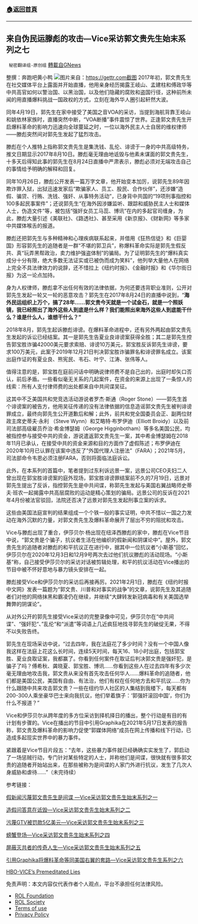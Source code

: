 ###  [:house:返回首頁](https://github.com/ourhimalayas/txt)
---


## 来自伪民运滕彪的攻击—Vice采访郭文贵先生始末系列之七
` 秘密翻译组-原创组` [轉載自GNews](https://gnews.org/zh-hans/1854413/)

整撰：奔跑吧黄小鸭
![](https://assets.gnews.org/wp-content/uploads/2022/01/图片1-78.png)图片来自：https://gettr.com截图
2017年初，郭文贵先生在社交媒体平台上露面并开始直播，他用亲身经历揭露王岐山、孟建柱和傅政华等中共高官如何以警治国、以黑治国，以及他们隐藏的腐败和盗国行径，这种前所未闻的用直播爆料挑战一国政权的方式，立刻在海外华人圈引起轩然大波。

同年4月19日，郭先生在家中接受了美国之音VOA的采访，当提到海航背靠王岐山和姚依林家族时，直播突然中断，“VOA断播”事件震惊了世界。正逢郭文贵先生开启爆料革命的影响力迅速向全球蔓延之时，一位以海外民主人士自居的维权律师——滕彪突然间对郭先生发起了猛烈攻击。

滕彪在个人推特上指称郭文贵先生是集洗钱、乱伦、诽谤于一身的中共高级特务，推文日期显示2017年8月10日。滕彪毫无理由地诋毁与他素未谋面的郭文贵先生，十多天后得知此事的郭先生在8月24日直播中严肃表示，滕彪必须对无端攻击自己的事情给予明确的解释和回复。

同年10月26日，滕彪公开发表一篇万字文章，他开始变本加厉，说郭先生89年因欺诈罪入狱，出狱迅速发家后“欺骗家人、员工、股民、合作伙伴”，还涉嫌“造假、骗贷、行贿、洗钱、强奸、从事特务活动”，已身背中共国的“19项刑事指控和100多起民事案件”；还说郭先生“在海外因涉嫌监听、跟踪和威胁民主人士和媒体人士，伪造文件”等，被包括“强奸女员工马蕊、博讯”在内的多起官司缠身，为此，滕彪大量引述《美联社》、《路透社》、甚至采用《新京报》、《财新网》等多家中共媒体喉舌的报道。

滕彪还把郭先生与多种精神和心理疾病联系起来，并借用《狂热信徒》和《巨婴国》形容郭先生的追随者是一群“不堪的郭卫兵”，称爆料革命实际是郭先生假反共、真“玩弄黑帮政治，卖力维护强盗体制”的骗局。为了证明郭先生的“爆料真实成分十分有限，绝大多数无法证实或已被伪而成为笑料”，他列举大量他人在网络上完全不具法律效力的说辞，还不惜拉上《纽约时报》、《金融时报》和《华尔街日报》为这一论点加持。

身为人权律师，滕彪拿不出任何有效的法律依据，为何还要违背职业准则，公开对郭先生发起一轮又一轮的恶意攻击？郭先生在2017年8月24日的直播中说到，“**海外民运组织上万个，搞了28年……郭文贵今天就是一个试金石，就是一个照妖镜，我已经照出了海外这些人到底是什么样？我们能照出来海外这些人到底能干什么？谁是什么人，谁想干什么？”**

2018年8月，郭先生起诉滕彪诽谤。在爆料革命进程中，还有另外两起由郭文贵先生发起的诉讼已经结案。其一是郭先生告夏业良诽谤案获得全胜；其二是郭先生控告郭宝胜诈骗42000美元要求索赔、诽谤10万美元，郭宝胜反诉郭先生诽谤，要求100万美元，此案于2019年12月21日判决郭宝胜诈骗罪名和诽谤罪名成立。该案出庭作证的有夏业良、熊宪民、韦石、叶宁、江涛、张伟等人。

值得注意的是，郭宝胜在庭前问话中明确说律师费不是自己出的，出庭时却矢口否认，前后矛盾。一些看似毫无关系的几起案件，在资金的来源上出现了一条惊人的线索：所有人支付律师费的出处都来自中共间谍吴征。

这其中不乏美国共和党竞选活动游说者罗杰·斯通（Roger Stone）——郭先生首个诽谤案的被告方，他用吴征传递的没有法律依据的信息造谣郭文贵先生被判诽谤罪成立，最终向郭先生公开道歉后和解；此外，前共和党全国委员会正、副两位财政主席史蒂夫·永利 （Steve Wynn）和艾略特·布罗伊迪（Elliott Broidy）以及前司法部高级雇员乔治·希金博瑟姆（George Higginbotham）等多名美国公民，均被指控参与接受中共的资金，游说遣返郭文贵先生一案，其中希金博瑟姆在2018年11月已承认，在接受中共的资金来源和目的方面作了虚假陈述；布罗伊迪在2020年10月已认罪在该案中违反了”外国代理人注册法”（FARA）；2021年5月，司法部命令韦恩必须注册FARA，否则将面临法庭诉讼。

此外，在本系列的首篇中，笔者提到过东利诉远景一案，远景公司CEO夫妇二人曾出现在郭宝胜诽谤案的庭外现场，郭宝胜诽谤罪结案前不久的7月19日，远景对郭先生提出了反诉，指控郭先生是中共间谍，称郭先生发起与美国右翼战略师史蒂夫·班农一起揭露中共高层腐败的运动是精心策划的骗局。远景公司的反诉在2021年4月份被法官驳回，法院还否决了远景对郭先生发起刑事立案的诉求。

这些由美国法庭宣判的结果组成一个个铁一般的事实证明，中共不惜以一国之力发动在海外沉默的力量，对郭文贵先生及爆料革命展开了层出不穷的阻扰和攻击。

Vice与滕彪出现了重合，伊莎贝尔·杨出现在纽泽西滕彪的家中，滕彪在Vice节目中说，“郭文贵是个骗子，抗议者生活在他编织的假新闻和阴谋论中”。屋外，郭文贵先生的追随者对滕彪的和平抗议正在进行中，据其中一位抗议者“小斯基”回忆，伊莎贝尔在2020年12月3日和12月9号两次去过他们抗议滕彪的活动现场。“小斯基”称，自己接受伊莎贝尔的采访对话被剪辑处理，和平的抗议活动在Vice播出的节目中被不怀好意地与暴力镜头安排在一起。

滕彪接受Vice和伊莎贝尔的采访后再接再厉。2021年2月1日，滕彪在《纽约时报中文网》发表一篇题为“郭文贵、川普和对事实的战争”的文章，说郭先生及其追随者们对他的网络抹黑和霸凌仍在继续，并继续“大肆转发新冠病毒和有关美国选举舞弊的阴谋论”。

从对外公开的郭先生接受Vice采访的完整录像中可见，伊莎贝尔在“中共间谍”、“强奸犯“、”乱伦“和“派遣”等词语上几近疯狂地找寻郭先生的破绽无果，不得不以失败告终。

郭先生在现场采访中说，“过去四年，我在法庭花了多少时间？没有一个中国人像我这样在法庭上花这么长时间，连续5天时间，每天16、18小时出庭，包括郭宝胜、夏业良取证案，我都赢了。你看到任何案件在取证后判决郭文贵是强奸犯，是骗子了吗？傅希秋、龚晓夏、郭宝胜、博讯……你看到这些人在过去四年有多少次毫无理由地攻击我，郭文贵从来没有首先攻击任何华人……爆料革命的追随者，他们都是美国公民，美国有自由、有法治，他们有权在任何地方去和平抗议……你为什么跟随中共来攻击郭文贵？一些在纽约华人社区的人集结到我楼下，每天都有200-300人乘坐豪华巴士来向我抗议，他们举着旗子：‘郭强奸滚回中国’，你们为什么不报道？”

Vice和伊莎贝尔从跨年度的多方位采访到择机择日的播出，整个行动是有目的有计划有步骤的。Vice在播出的节目中引用Graphika在2021年5月17日发表的报告称，郭文贵及爆料革命的影响力促使“郭媒体网络”成员在网上传播和线下行动，已造成多起现实世界中的暴力事件。

紧跟着是Vice节目片段五：“去年，这些暴力事件就已经确确实实发生了，郭启动了一场惩贼行动，专门针对某些特定的人士，并称他们是间谍，很快就有很多郭文贵的追随者开始站出来，在那些被称为是间谍的人家门外进行抗议，发生了几次人身威胁和虐待……”（未完待续）

参考链接：

[假新闻污蔑郭文贵先生是间谍 —Vice采访郭文贵先生始末系列之一](https://gnews.org/zh-hans/1786781/)

[造假问答意在诋毁—Vice采访郭文贵先生始末系列之二](https://gnews.org/zh-hans/1789512/)

[污蔑GTV被罚款5亿美元—Vice采访郭文贵先生始末系列之三](https://gnews.org/zh-hans/1795548/)

[螃蟹登场—Vice采访郭文贵先生始末系列之四](https://gnews.org/zh-hans/1809106/)

[屏蔽灭共者的传奇人生—Vice采访郭文贵先生始末系列之五](https://gnews.org/zh-hans/1809268/)

[引用Graphika将爆料革命等同美国右翼的套路—Vice采访郭文贵先生系列之六](https://gnews.org/zh-hans/1843770/)

[HBO-VICE’s Premeditated Lies](https://gettr.com/streaming/pkrzu601aa)

 

免责声明：本文内容仅代表作者个人观点，平台不承担任何法律风险。

- [ROL Foundation](https://rolfoundation.org/)
- [ROL Society](https://rolsociety.org/)
- [Terms of use](https://gnews.org/terms-of-use-3/)
- [Privacy Policy](https://gnews.org/privacy-policy/)

